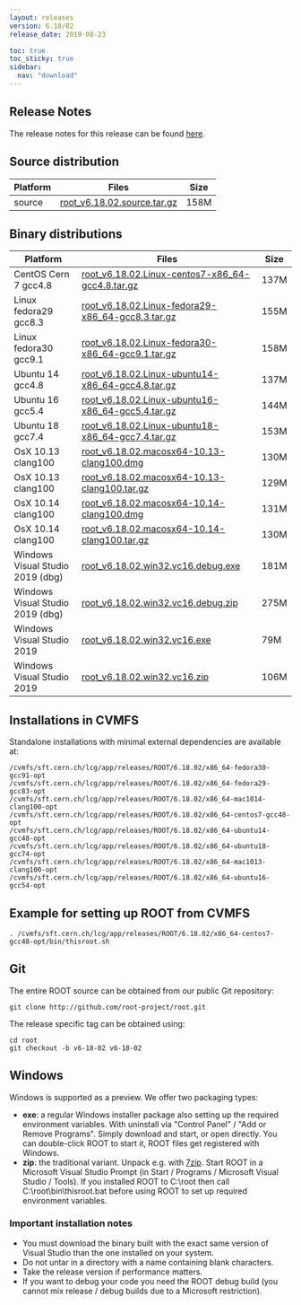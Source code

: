 ```yaml
---
layout: releases
version: 6.18/02
release_date: 2019-08-23

toc: true
toc_sticky: true
sidebar:
  nav: "download"
---
```




<!-- ## Highlights
NOT YET IMPLEMENTED
-->

## Release Notes
The release notes for this release can be found [here](https://root.cern/doc/v618/release-notes.html#release-6.1802).

## Source distribution

| Platform  | Files                                                                                 | Size |
|-----------|---------------------------------------------------------------------------------------|------|
| source    | [root_v6.18.02.source.tar.gz](https://root.cern/download/root_v6.18.02.source.tar.gz) | 158M |


## Binary distributions

| Platform                         | Files                                                                                                                             | Size |
|----------------------------------|-----------------------------------------------------------------------------------------------------------------------------------|------|
| CentOS Cern 7 gcc4.8             | [root_v6.18.02.Linux-centos7-x86_64-gcc4.8.tar.gz](https://root.cern/download/root_v6.18.02.Linux-centos7-x86_64-gcc4.8.tar.gz)   | 137M |
| Linux fedora29 gcc8.3            | [root_v6.18.02.Linux-fedora29-x86_64-gcc8.3.tar.gz](https://root.cern/download/root_v6.18.02.Linux-fedora29-x86_64-gcc8.3.tar.gz) | 155M |
| Linux fedora30 gcc9.1            | [root_v6.18.02.Linux-fedora30-x86_64-gcc9.1.tar.gz](https://root.cern/download/root_v6.18.02.Linux-fedora30-x86_64-gcc9.1.tar.gz) | 158M |
| Ubuntu 14 gcc4.8                 | [root_v6.18.02.Linux-ubuntu14-x86_64-gcc4.8.tar.gz](https://root.cern/download/root_v6.18.02.Linux-ubuntu14-x86_64-gcc4.8.tar.gz) | 137M |
| Ubuntu 16 gcc5.4                 | [root_v6.18.02.Linux-ubuntu16-x86_64-gcc5.4.tar.gz](https://root.cern/download/root_v6.18.02.Linux-ubuntu16-x86_64-gcc5.4.tar.gz) | 144M |
| Ubuntu 18 gcc7.4                 | [root_v6.18.02.Linux-ubuntu18-x86_64-gcc7.4.tar.gz](https://root.cern/download/root_v6.18.02.Linux-ubuntu18-x86_64-gcc7.4.tar.gz) | 153M |
| OsX 10.13 clang100               | [root_v6.18.02.macosx64-10.13-clang100.dmg](https://root.cern/download/root_v6.18.02.macosx64-10.13-clang100.dmg)                 | 130M |
| OsX 10.13 clang100               | [root_v6.18.02.macosx64-10.13-clang100.tar.gz](https://root.cern/download/root_v6.18.02.macosx64-10.13-clang100.tar.gz)           | 129M |
| OsX 10.14 clang100               | [root_v6.18.02.macosx64-10.14-clang100.dmg](https://root.cern/download/root_v6.18.02.macosx64-10.14-clang100.dmg)                 | 131M |
| OsX 10.14 clang100               | [root_v6.18.02.macosx64-10.14-clang100.tar.gz](https://root.cern/download/root_v6.18.02.macosx64-10.14-clang100.tar.gz)           | 130M |
| Windows Visual Studio 2019 (dbg) | [root_v6.18.02.win32.vc16.debug.exe](https://root.cern/download/root_v6.18.02.win32.vc16.debug.exe)                               | 181M |
| Windows Visual Studio 2019 (dbg) | [root_v6.18.02.win32.vc16.debug.zip](https://root.cern/download/root_v6.18.02.win32.vc16.debug.zip)                               | 275M |
| Windows Visual Studio 2019       | [root_v6.18.02.win32.vc16.exe](https://root.cern/download/root_v6.18.02.win32.vc16.exe)                                           |  79M |
| Windows Visual Studio 2019       | [root_v6.18.02.win32.vc16.zip](https://root.cern/download/root_v6.18.02.win32.vc16.zip)                                           | 106M |



## Installations in CVMFS
Standalone installations with minimal external dependencies are available at:
~~~
/cvmfs/sft.cern.ch/lcg/app/releases/ROOT/6.18.02/x86_64-fedora30-gcc91-opt
/cvmfs/sft.cern.ch/lcg/app/releases/ROOT/6.18.02/x86_64-fedora29-gcc83-opt
/cvmfs/sft.cern.ch/lcg/app/releases/ROOT/6.18.02/x86_64-mac1014-clang100-opt
/cvmfs/sft.cern.ch/lcg/app/releases/ROOT/6.18.02/x86_64-centos7-gcc48-opt
/cvmfs/sft.cern.ch/lcg/app/releases/ROOT/6.18.02/x86_64-ubuntu14-gcc48-opt
/cvmfs/sft.cern.ch/lcg/app/releases/ROOT/6.18.02/x86_64-ubuntu18-gcc74-opt
/cvmfs/sft.cern.ch/lcg/app/releases/ROOT/6.18.02/x86_64-mac1013-clang100-opt
/cvmfs/sft.cern.ch/lcg/app/releases/ROOT/6.18.02/x86_64-ubuntu16-gcc54-opt
~~~


## Example for setting up ROOT from CVMFS
~~~
. /cvmfs/sft.cern.ch/lcg/app/releases/ROOT/6.18.02/x86_64-centos7-gcc48-opt/bin/thisroot.sh
~~~

## Git
The entire ROOT source can be obtained from our public Git repository:

~~~
git clone http://github.com/root-project/root.git
~~~
The release specific tag can be obtained using:
~~~
cd root
git checkout -b v6-18-02 v6-18-02
~~~


## Windows
Windows is supported as a preview. We offer two packaging types:

 * **exe**: a regular Windows installer package also setting up the required environment variables. With uninstall via "Control Panel" / "Add or Remove Programs". Simply download and start, or open directly. You can double-click ROOT to start it, ROOT files get registered with Windows.
 * **zip**: the traditional variant. Unpack e.g. with [7zip](http://www.7-zip.org). Start ROOT in a Microsoft Visual Studio Prompt (in Start / Programs / Microsoft Visual Studio / Tools). If you installed ROOT to C:\root then call C:\root\bin\thisroot.bat before using ROOT to set up required environment variables.

### Important installation notes
 * You must download the binary built with the exact same version of Visual Studio than the one installed on your system.
 * Do not untar in a directory with a name containing blank characters.
 * Take the release version if performance matters.
 * If you want to debug your code you need the ROOT debug build (you cannot mix release / debug builds due to a Microsoft restriction).

